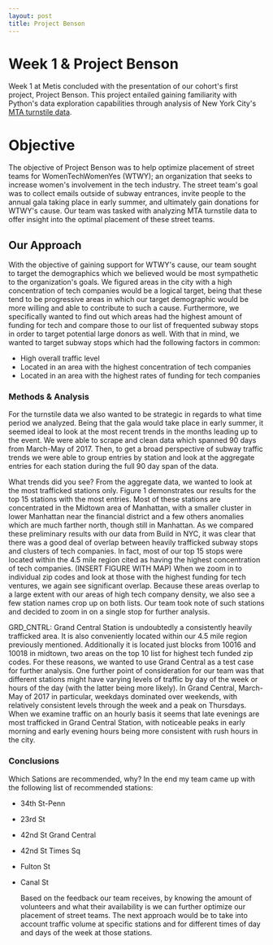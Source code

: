 ```yaml
---
layout: post
title: Project Benson 
---
```


# Week 1 & Project Benson
   Week 1 at Metis concluded with the presentation of our cohort's first project, Project Benson. This project entailed gaining familiarity with Python's data exploration capabilities through analysis of New York City's [MTA turnstile data](http://web.mta.info/developers/turnstile.html).   

# Objective
  The objective of Project Benson was to help optimize placement of street teams for WomenTechWomenYes (WTWY); an organization that seeks to increase women's involvement in the tech industry. The street team's goal was to collect emails outside of subway entrances, invite people to the annual gala taking place in early summer, and ultimately gain donations for WTWY's cause. Our team was tasked with analyzing MTA turnstile data to offer insight into the optimal placement of these street teams.  
## Our Approach
  With the objective of gaining support for WTWY's cause, our team sought to target the demographics which we believed would be most sympathetic to the organization's goals. We figured areas in the city with a high concentration of tech companies would be a logical target, being that these tend to be progressive areas in which our target demographic would be more willing and able to contribute to such a cause. Furthermore, we specifically wanted to find out which areas had the highest amount of funding for tech and compare those to our list of frequented subway stops in order to target potential large donors as well. With that in mind, we wanted to target subway stops which had the following factors in common:    
* High overall traffic level  
* Located in an area with the highest concentration of tech companies   
* Located in an area with the highest rates of funding for tech companies  

### Methods & Analysis  
 
  For the turnstile data we also wanted to be strategic in regards to what time period we analyzed. Being that the gala would take place in early summer, it seemed ideal to look at the most recent trends in the months leading up to the event. We were able to scrape and clean data which spanned 90 days from March-May of 2017. Then, to get a broad perspective of subway traffic trends we were able to group entries by station and look at the aggregate entries for each station during the full 90 day span of the data.  
   
  What trends did you see? From the aggregate data, we wanted to look at the most trafficked stations only. Figure 1 demonstrates our results for the top 15 stations with the most entries. Most of these stations are concentrated in the Midtown area of Manhattan, with a smaller cluster in lower Manhattan near the financial district and a few others anomalies which are much farther north, though still in Manhattan. As we compared these preliminary results with our data from Build in NYC, it was clear that there was a good deal of overlap between heavily trafficked subway stops and clusters of tech companies. In fact, most of our top 15 stops were located within the 4.5 mile region cited as having the highest concentration of tech companies. (INSERT FIGURE WITH MAP) When we zoom in to individual zip codes and look at those with the highest funding for tech ventures, we again see significant overlap. Because these areas overlap to a large extent with our areas of high tech company density, we also see a few station names crop up on both lists. Our team took note of such stations and decided to zoom in on a single stop for further analysis. 
   
   GRD_CNTRL: Grand Central Station is undoubtedly a consistently heavily trafficked area. It is also conveniently located within our 4.5 mile region previously mentioned. Additionally it is located just blocks from 10016 and 10018 in midtown, two areas on the top 10 list for highest tech funded zip codes. For these reasons, we wanted to use Grand Central as a test case for further analysis. One further point of consideration for our team was that different stations might have varying levels of traffic by day of the week or hours of the day (with the latter being more likely). In Grand Central, March-May of 2017 in particular, weekdays dominated over weekends, with relatively consistent levels through the week and a peak on Thursdays. When we examine traffic on an hourly basis it seems that late evenings are most trafficked in Grand Central Station, with noticeable peaks in early morning and early evening hours being more consistent with rush hours in the city.   
    
### Conclusions
   Which Sations are recommended, why? In the end my team came up with the following list of recommended stations:  
* 34th St-Penn 
* 23rd St 
* 42nd St Grand Central
* 42nd St Times Sq
* Fulton St
* Canal St  
  
   Based on the feedback our team receives, by knowing the amount of volunteers and what their availability is we can further optimize our placement of street teams. The next approach would be to take into account traffic volume at specific stations and for different times of day and days of the week at those stations. 



